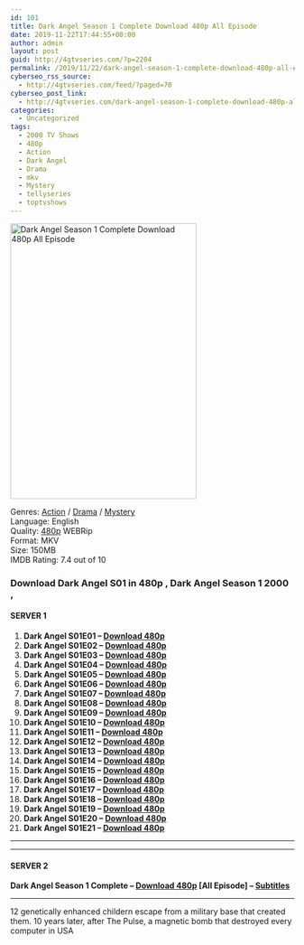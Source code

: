 ```yaml
---
id: 101
title: Dark Angel Season 1 Complete Download 480p All Episode
date: 2019-11-22T17:44:55+00:00
author: admin
layout: post
guid: http://4gtvseries.com/?p=2204
permalink: /2019/11/22/dark-angel-season-1-complete-download-480p-all-episode/
cyberseo_rss_source:
  - http://4gtvseries.com/feed/?paged=70
cyberseo_post_link:
  - http://4gtvseries.com/dark-angel-season-1-complete-download-480p-all-episode/
categories:
  - Uncategorized
tags:
  - 2000 TV Shows
  - 480p
  - Action
  - Dark Angel
  - Drama
  - mkv
  - Mystery
  - tellyseries
  - toptvshows
---
```

<img loading="lazy" class="aligncenter" src="https://2.bp.blogspot.com/-JrY6R3rwKho/XdgcqYgSMFI/AAAAAAAAATA/wDhRepCN8Kk5HAsAd7WIFPwWt0y-QG-NACK4BGAYYCw/s1600/Dark%2BAngel%2BSeason%2B1.jpg" alt="Dark Angel Season 1 Complete Download 480p All Episode" width="330" height="488" />

Genres: <a href="http://4gtvseries.com/tag/action/" data-wpel-link="internal">Action</a> /&nbsp;<a href="http://4gtvseries.com/tag/drama/" data-wpel-link="internal">Drama</a> / <a href="http://4gtvseries.com/tag/mystery/" data-wpel-link="internal">Mystery</a>  
Language: English  
Quality:&nbsp;<a href="http://4gtvseries.com/tag/480p/" data-wpel-link="internal">480p</a> WEBRip  
Format: MKV  
Size: 150MB  
IMDB Rating: 7.4 out of 10

### **Download Dark Angel S01 in 480p , Dark Angel Season 1 2000 ,&nbsp;**

#### <span><strong>SERVER 1</strong></span>

  1. **Dark Angel S01E01 – <a href="http://slink.dl480p.xyz/loPWS" data-wpel-link="external" target="_blank" rel="nofollow external noopener noreferrer" class="wpel-icon-left"><i class="wpel-icon fa fa-download" aria-hidden="true"></i>Download 480p</a>**
  2. **Dark Angel S01E02 – <a href="http://slink.dl480p.xyz/ljJN" data-wpel-link="external" target="_blank" rel="nofollow external noopener noreferrer" class="wpel-icon-left"><i class="wpel-icon fa fa-download" aria-hidden="true"></i>Download 480p</a>**
  3. **Dark Angel S01E03 – <a href="http://slink.dl480p.xyz/fyrxFMDw" data-wpel-link="external" target="_blank" rel="nofollow external noopener noreferrer" class="wpel-icon-left"><i class="wpel-icon fa fa-download" aria-hidden="true"></i>Download 480p</a>**
  4. **Dark Angel S01E04 – <a href="http://slink.dl480p.xyz/z2Wxr5mY" data-wpel-link="external" target="_blank" rel="nofollow external noopener noreferrer" class="wpel-icon-left"><i class="wpel-icon fa fa-download" aria-hidden="true"></i>Download 480p</a>**
  5. **Dark Angel S01E05 – <a href="http://slink.dl480p.xyz/DNZhyk" data-wpel-link="external" target="_blank" rel="nofollow external noopener noreferrer" class="wpel-icon-left"><i class="wpel-icon fa fa-download" aria-hidden="true"></i>Download 480p</a>**
  6. **Dark Angel S01E06 – <a href="http://slink.dl480p.xyz/iKN78p" data-wpel-link="external" target="_blank" rel="nofollow external noopener noreferrer" class="wpel-icon-left"><i class="wpel-icon fa fa-download" aria-hidden="true"></i>Download 480p</a>**
  7. **Dark Angel S01E07 – <a href="http://slink.dl480p.xyz/Vt4ArM" data-wpel-link="external" target="_blank" rel="nofollow external noopener noreferrer" class="wpel-icon-left"><i class="wpel-icon fa fa-download" aria-hidden="true"></i>Download 480p</a>**
  8. **Dark Angel S01E08 – <a href="http://slink.dl480p.xyz/wdzNVd" data-wpel-link="external" target="_blank" rel="nofollow external noopener noreferrer" class="wpel-icon-left"><i class="wpel-icon fa fa-download" aria-hidden="true"></i>Download 480p</a>**
  9. **Dark Angel S01E09 – <a href="http://slink.dl480p.xyz/Krx8F3VG" data-wpel-link="external" target="_blank" rel="nofollow external noopener noreferrer" class="wpel-icon-left"><i class="wpel-icon fa fa-download" aria-hidden="true"></i>Download 480p</a>**
 10. **Dark Angel S01E10 – <a href="http://slink.dl480p.xyz/GULLJn" data-wpel-link="external" target="_blank" rel="nofollow external noopener noreferrer" class="wpel-icon-left"><i class="wpel-icon fa fa-download" aria-hidden="true"></i>Download 480p</a>**
 11. **Dark Angel S01E11 – <a href="http://slink.dl480p.xyz/fMtr" data-wpel-link="external" target="_blank" rel="nofollow external noopener noreferrer" class="wpel-icon-left"><i class="wpel-icon fa fa-download" aria-hidden="true"></i>Download 480p</a>**
 12. **Dark Angel S01E12 – <a href="http://slink.dl480p.xyz/wiKx0th" data-wpel-link="external" target="_blank" rel="nofollow external noopener noreferrer" class="wpel-icon-left"><i class="wpel-icon fa fa-download" aria-hidden="true"></i>Download 480p</a>**
 13. **Dark Angel S01E13 – <a href="http://slink.dl480p.xyz/pHOBlW8G" data-wpel-link="external" target="_blank" rel="nofollow external noopener noreferrer" class="wpel-icon-left"><i class="wpel-icon fa fa-download" aria-hidden="true"></i>Download 480p</a>**
 14. **Dark Angel S01E14 – <a href="http://slink.dl480p.xyz/tgMW" data-wpel-link="external" target="_blank" rel="nofollow external noopener noreferrer" class="wpel-icon-left"><i class="wpel-icon fa fa-download" aria-hidden="true"></i>Download 480p</a>**
 15. **Dark Angel S01E15 – <a href="http://slink.dl480p.xyz/sGq2NV" data-wpel-link="external" target="_blank" rel="nofollow external noopener noreferrer" class="wpel-icon-left"><i class="wpel-icon fa fa-download" aria-hidden="true"></i>Download 480p</a>**
 16. **Dark Angel S01E16 – <a href="http://slink.dl480p.xyz/cx1TELaO" data-wpel-link="external" target="_blank" rel="nofollow external noopener noreferrer" class="wpel-icon-left"><i class="wpel-icon fa fa-download" aria-hidden="true"></i>Download 480p</a>**
 17. **Dark Angel S01E17 – <a href="http://slink.dl480p.xyz/6OOJbMZ" data-wpel-link="external" target="_blank" rel="nofollow external noopener noreferrer" class="wpel-icon-left"><i class="wpel-icon fa fa-download" aria-hidden="true"></i>Download 480p</a>**
 18. **Dark Angel S01E18 – <a href="http://slink.dl480p.xyz/Xpaz" data-wpel-link="external" target="_blank" rel="nofollow external noopener noreferrer" class="wpel-icon-left"><i class="wpel-icon fa fa-download" aria-hidden="true"></i>Download 480p</a>**
 19. **Dark Angel S01E19 – <a href="http://slink.dl480p.xyz/NYaB" data-wpel-link="external" target="_blank" rel="nofollow external noopener noreferrer" class="wpel-icon-left"><i class="wpel-icon fa fa-download" aria-hidden="true"></i>Download 480p</a>**
 20. **Dark Angel S01E20 – <a href="http://slink.dl480p.xyz/9VvjhmT" data-wpel-link="external" target="_blank" rel="nofollow external noopener noreferrer" class="wpel-icon-left"><i class="wpel-icon fa fa-download" aria-hidden="true"></i>Download 480p</a>**
 21. **Dark Angel S01E21 – <a href="http://slink.dl480p.xyz/5wR0c" data-wpel-link="external" target="_blank" rel="nofollow external noopener noreferrer" class="wpel-icon-left"><i class="wpel-icon fa fa-download" aria-hidden="true"></i>Download 480p</a>**

* * *

* * *

#### <span><strong>SERVER 2</strong></span>

**Dark Angel Season 1 Complete – <a href="http://dl480p.xyz/2121/" data-wpel-link="external" target="_blank" rel="nofollow external noopener noreferrer" class="wpel-icon-left"><i class="wpel-icon fa fa-download" aria-hidden="true"></i>Download 480p</a> [All Episode] – <a href="https://subscene.com/subtitles/dark-angel-first-season" data-wpel-link="external" target="_blank" rel="nofollow external noopener noreferrer" class="wpel-icon-left"><i class="wpel-icon fa fa-download" aria-hidden="true"></i>Subtitles</a>**

* * *

12 genetically enhanced childern escape from a military base that created them. 10 years later, after The Pulse, a magnetic bomb that destroyed every computer in USA

<div align="center">
</div>